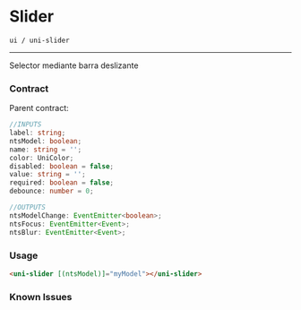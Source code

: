 # Slider
`ui / uni-slider`

---
Selector mediante barra deslizante

### Contract

Parent contract:

```typescript
//INPUTS
label: string;
ntsModel: boolean;
name: string = '';
color: UniColor;
disabled: boolean = false;
value: string = '';
required: boolean = false;
debounce: number = 0;

//OUTPUTS
ntsModelChange: EventEmitter<boolean>;
ntsFocus: EventEmitter<Event>;
ntsBlur: EventEmitter<Event>;
```
### Usage
```html
<uni-slider [(ntsModel)]="myModel"></uni-slider>
```
### Known Issues
